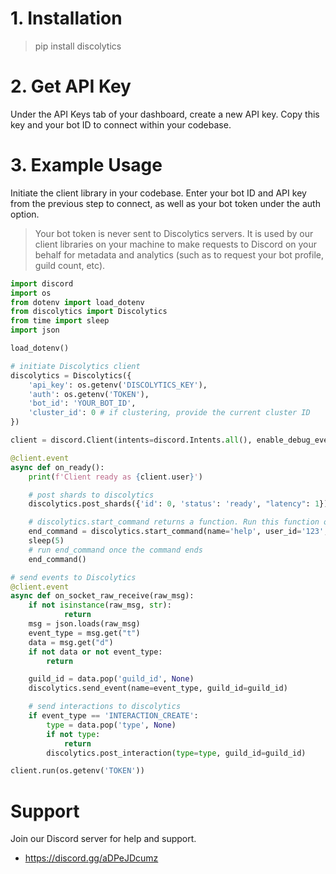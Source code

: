 # 1. Installation

> pip install discolytics

# 2. Get API Key

Under the API Keys tab of your dashboard, create a new API key. Copy this key and your bot ID to connect within your codebase.

# 3. Example Usage

Initiate the client library in your codebase. Enter your bot ID and API key from the previous step to connect, as well as your bot token under the auth option.

> Your bot token is never sent to Discolytics servers. It is used by our client libraries on your machine to make requests to Discord on your behalf for metadata and analytics (such as to request your bot profile, guild count, etc).

```py
import discord
import os
from dotenv import load_dotenv
from discolytics import Discolytics
from time import sleep
import json

load_dotenv()

# initiate Discolytics client
discolytics = Discolytics({
    'api_key': os.getenv('DISCOLYTICS_KEY'),
    'auth': os.getenv('TOKEN'),
    'bot_id': 'YOUR_BOT_ID',
    'cluster_id': 0 # if clustering, provide the current cluster ID
})

client = discord.Client(intents=discord.Intents.all(), enable_debug_events=True)

@client.event
async def on_ready():
    print(f'Client ready as {client.user}')

    # post shards to discolytics
    discolytics.post_shards({'id': 0, 'status': 'ready', "latency": 1})

    # discolytics.start_command returns a function. Run this function once the command ends. guild_id is optional.
    end_command = discolytics.start_command(name='help', user_id='123', guild_id='123')
    sleep(5)
    # run end_command once the command ends
    end_command()

# send events to Discolytics
@client.event
async def on_socket_raw_receive(raw_msg):
    if not isinstance(raw_msg, str):
            return
    msg = json.loads(raw_msg)
    event_type = msg.get("t")
    data = msg.get("d")
    if not data or not event_type:
        return

    guild_id = data.pop('guild_id', None)
    discolytics.send_event(name=event_type, guild_id=guild_id)

    # send interactions to discolytics
    if event_type == 'INTERACTION_CREATE':
        type = data.pop('type', None)
        if not type:
            return
        discolytics.post_interaction(type=type, guild_id=guild_id)

client.run(os.getenv('TOKEN'))
```

# Support

Join our Discord server for help and support.

- https://discord.gg/aDPeJDcumz